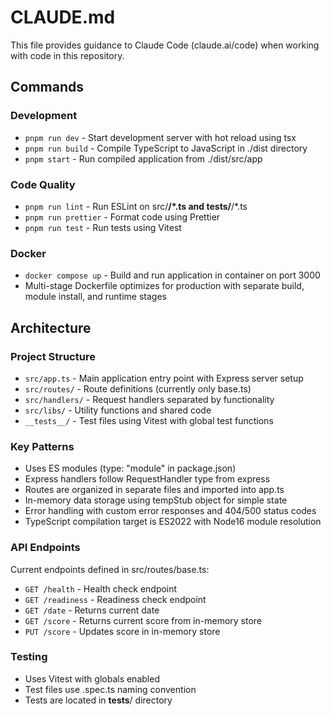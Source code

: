# CLAUDE.md

This file provides guidance to Claude Code (claude.ai/code) when working with code in this repository.

## Commands

### Development
- `pnpm run dev` - Start development server with hot reload using tsx
- `pnpm run build` - Compile TypeScript to JavaScript in ./dist directory  
- `pnpm start` - Run compiled application from ./dist/src/app

### Code Quality
- `pnpm run lint` - Run ESLint on src/**/*.ts and __tests__/**/*.ts
- `pnpm run prettier` - Format code using Prettier
- `pnpm run test` - Run tests using Vitest

### Docker
- `docker compose up` - Build and run application in container on port 3000
- Multi-stage Dockerfile optimizes for production with separate build, module install, and runtime stages

## Architecture

### Project Structure
- `src/app.ts` - Main application entry point with Express server setup
- `src/routes/` - Route definitions (currently only base.ts)  
- `src/handlers/` - Request handlers separated by functionality
- `src/libs/` - Utility functions and shared code
- `__tests__/` - Test files using Vitest with global test functions

### Key Patterns
- Uses ES modules (type: "module" in package.json)
- Express handlers follow RequestHandler type from express
- Routes are organized in separate files and imported into app.ts
- In-memory data storage using tempStub object for simple state
- Error handling with custom error responses and 404/500 status codes
- TypeScript compilation target is ES2022 with Node16 module resolution

### API Endpoints
Current endpoints defined in src/routes/base.ts:
- `GET /health` - Health check endpoint
- `GET /readiness` - Readiness check endpoint  
- `GET /date` - Returns current date
- `GET /score` - Returns current score from in-memory store
- `PUT /score` - Updates score in in-memory store

### Testing
- Uses Vitest with globals enabled
- Test files use .spec.ts naming convention
- Tests are located in __tests__/ directory
